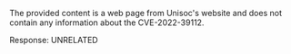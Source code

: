 The provided content is a web page from Unisoc's website and does not contain any information about the CVE-2022-39112.

Response: UNRELATED